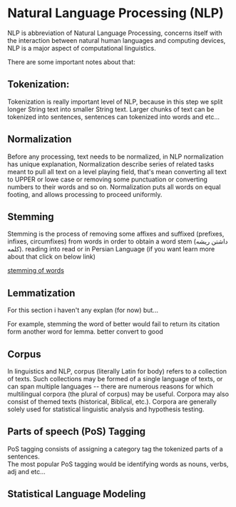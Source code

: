 # Natural Language Processing (NLP)

NLP is abbreviation of Natural Language Processing, concerns itself with the interaction between
natural human languages and computing devices, NLP is a major aspect of computational linguistics.

There are some important notes about that:

## Tokenization:
  Tokenization is really important level of NLP, because in this step we split longer String text into 
  smaller String text. Larger chunks of text can be tokenized into sentences, sentences can tokenized into words and etc...

## Normalization 
  Before any processing, text needs to be normalized, in NLP normalization has unique    explanation, Normalization describe series of related tasks meant to pull all text on a level playing field, that's mean converting all text to UPPER or lowe case or removing some punctuation or converting numbers to their words and so on. Normalization puts all words on equal footing, and allows processing to proceed uniformly.
  
  ## Stemming
   Stemming is the process of removing some affixes and suffixed (prefixes, infixes, circumfixes) from words in order to obtain a word stem (داشتن ریشه کلمه).
   reading into read or in Persian Language (if you want learn more about that click on below link)
   
[stemming of words](https://fa.wikipedia.org/wiki/%D8%B1%DB%8C%D8%B4%D9%87_(%D8%B2%D8%A8%D8%A7%D9%86%E2%80%8C%D8%B4%D9%86%D8%A7%D8%B3%DB%8C))

  ## Lemmatization
  For this section i haven't any explan (for now) but...
  
  For example, stemming the word of better would fail to return its citation form another word for lemma. better convert to good
  
  ## Corpus
  In linguistics and NLP, corpus (literally Latin for body) refers to a collection of texts. Such collections may be formed of a single language of texts, or can span multiple languages -- there are numerous reasons for which multilingual corpora (the plural of corpus) may be useful. Corpora may also consist of themed texts (historical, Biblical, etc.). Corpora are generally solely used for statistical linguistic analysis and hypothesis testing.
  
  ## Parts of speech (PoS) Tagging
  PoS tagging consists of assigning a category tag the tokenized parts of a sentences.  
  The most popular PoS tagging would be identifying words as nouns, verbs, adj and etc...
  
  
  ## Statistical Language Modeling
  
  
  
